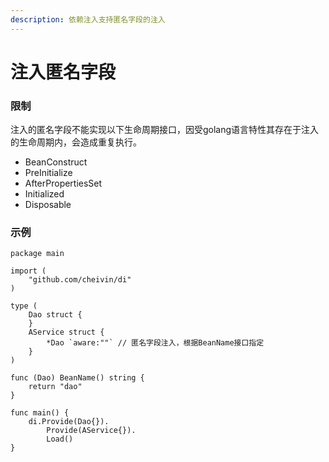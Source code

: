 ```yaml
---
description: 依赖注入支持匿名字段的注入
---
```


# 注入匿名字段

### 限制

注入的匿名字段不能实现以下生命周期接口，因受golang语言特性其存在于注入的生命周期内，会造成重复执行。

* BeanConstruct
* PreInitialize
* AfterPropertiesSet
* Initialized
* Disposable

### 示例

```
package main

import (
	"github.com/cheivin/di"
)

type (
	Dao struct {
	}
	AService struct {
		*Dao `aware:""` // 匿名字段注入，根据BeanName接口指定
	}
)

func (Dao) BeanName() string {
	return "dao"
}

func main() {
	di.Provide(Dao{}).
		Provide(AService{}).
		Load()
}
```

